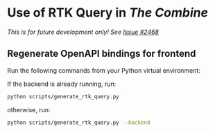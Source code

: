 # Use of RTK Query in _The Combine_

_This is for future development only! See [Issue #2468](https://github.com/sillsdev/TheCombine/issues/2468)_

## Regenerate OpenAPI bindings for frontend

Run the following commands from your Python virtual environment:

If the backend is already running, run:

```bash
python scripts/generate_rtk_query.py
```

otherwise, run:

```bash
python scripts/generate_rtk_query.py --backend
```
